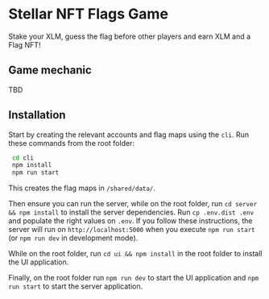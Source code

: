 # Stellar NFT Flags Game

Stake your XLM, guess the flag before other players and earn XLM and a Flag NFT!

## Game mechanic

TBD

## Installation

Start by creating the relevant accounts and flag maps using the `cli`.
Run these commands from the root folder: 
```bash
 cd cli
 npm install
 npm run start
```
This creates the flag maps in `/shared/data/`.

Then ensure you can run the server, while on the root folder, run `cd server && npm install` to install the server dependencies.
Run `cp .env.dist .env` and populate the right values on `.env`. If you follow these instructions, the server will run on `http://localhost:5000` when you execute `npm run start` (or `npm run dev` in development mode).

While on the root folder, run `cd ui && npm install` in the root folder to install the UI application.



Finally, on the root folder run `npm run dev` to start the UI application and `npm run start` to start the server application.
